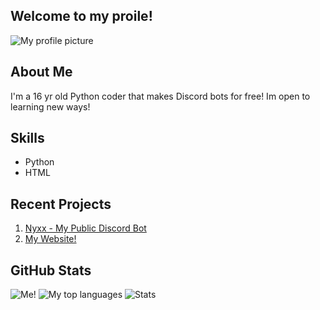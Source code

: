 ## Welcome to my proile!
![My profile picture](https://github.com/user-attachments/assets/dfcd8f1b-6f88-4948-bbd4-7105ab63fc05)


## About Me
I'm a 16 yr old Python coder that makes Discord bots for free!
Im open to learning new ways!

## Skills
- Python
- HTML

## Recent Projects
1. [Nyxx - My Public Discord Bot](https://github.com/fwdrxyy/Nyxx)
2. [My Website!](https://github.com/fwdrxyy/fwdrxyy.github.io)

## GitHub Stats
![Me!](https://github-readme-stats.vercel.app/api?username=fwdrxyy&theme=default&show_icons=true&hide_border=true&count_private=true)
![My top languages](https://github-readme-stats.vercel.app/api/top-langs/?username=fwdrxyy&theme=default&show_icons=true&hide_border=true&layout=compact)
![Stats](https://github-readme-streak-stats.herokuapp.com/?user=fwdrxyy&theme=default&hide_border=true)

<!---
DrxyYT/DrxyYT is a ✨ special ✨ repository because its `README.md` (this file) appears on your GitHub profile.
You can click the Preview link to take a look at your changes.
--->
